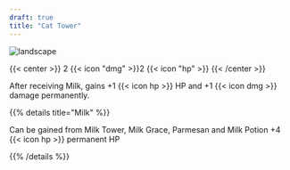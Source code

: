 ```yaml
---
draft: true
title: "Cat Tower"
---
```


![landscape](/images/towers/towerS_2.png)

{{< center >}}
2 {{< icon "dmg" >}}2 {{< icon "hp" >}}
{{< /center >}}

After receiving Milk, gains +1 {{< icon hp >}} HP and +1 {{< icon dmg >}} damage permanently.

{{% details title="Milk" %}}

Can be gained from Milk Tower, Milk Grace, Parmesan and Milk Potion
+4 {{< icon hp >}} permanent HP

{{% /details %}}